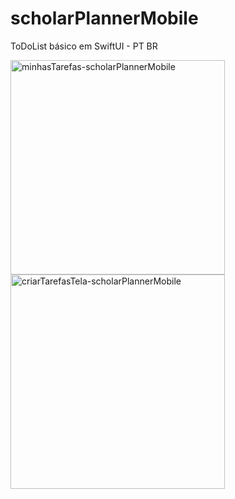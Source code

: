 # scholarPlannerMobile
ToDoList básico em SwiftUI - PT BR

<img width="343" alt="minhasTarefas-scholarPlannerMobile" src="https://github.com/leo-ohasi/scholarPlannerMobile/assets/121554044/e22c2667-d263-4809-82c4-84a9bbd7b16b">

<img width="343" alt="criarTarefasTela-scholarPlannerMobile" src="https://github.com/leo-ohasi/scholarPlannerMobile/assets/121554044/dc567a0a-6ed0-4d2f-80ed-48dfed0c238e">
